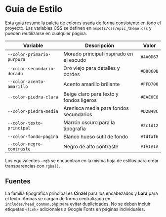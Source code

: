 # Guía de Estilo

Esta guía resume la paleta de colores usada de forma consistente en todo el proyecto. Las variables CSS se definen en `assets/css/epic_theme.css` y pueden reutilizarse en cualquier página.

| Variable | Descripción | Valor |
|----------|-------------|-------|
| `--color-primario-purpura` | Morado principal inspirado en el escudo | `#4A0D67` |
| `--color-secundario-dorado` | Oro viejo para detalles y bordes | `#B8860B` |
| `--color-acento-amarillo` | Acento amarillo brillante | `#FFD700` |
| `--color-piedra-clara` | Beige claro para texto y fondos ligeros | `#EAE0C8` |
| `--color-piedra-media` | Arenisca media para fondos secundarios | `#D2B48C` |
| `--color-texto-principal` | Marrón oscuro para la tipografía | `#2c1d12` |
| `--color-fondo-pagina` | Blanco hueso sutil de fondo | `#fdfaf6` |
| `--color-negro-contraste` | Negro de alto contraste | `#1A1A1A` |

Los equivalentes `-rgb` se encuentran en la misma hoja de estilos para crear transparencias con `rgba()`.

## Fuentes

La familia tipográfica principal es **Cinzel** para los encabezados y **Lora** para el texto. Ambas se cargan de forma centralizada en `includes/head_common.php` para evitar duplicidades. No se deben incluir etiquetas `<link>` adicionales a Google Fonts en páginas individuales.
